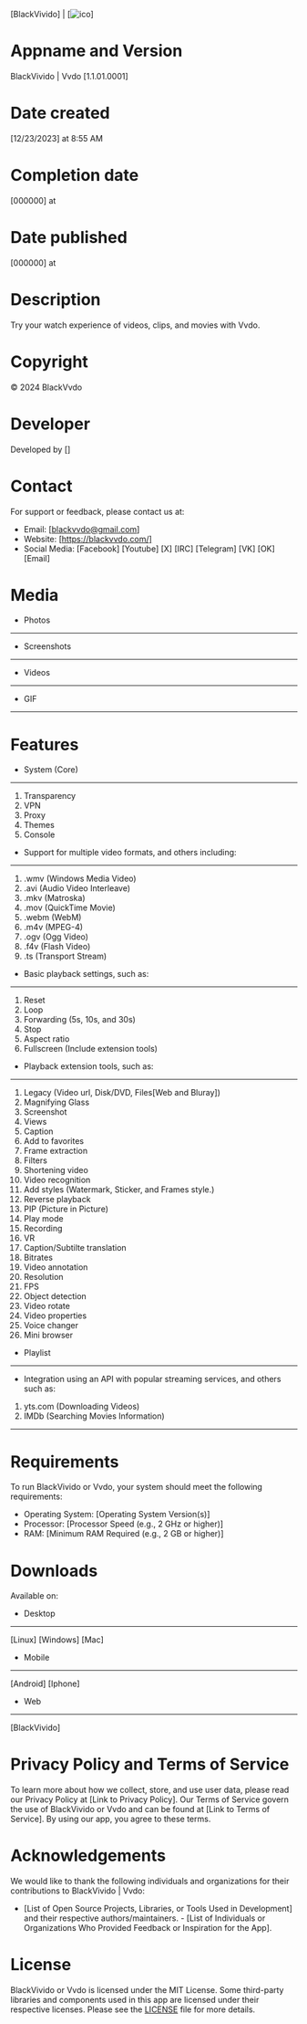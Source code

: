 [BlackVivido] | [![ico](https://github.com/LoneStamp99/Vvdo/assets/93658802/64e1fdea-cf16-488e-a7e5-515d5f77c503)]

# Appname and Version
 BlackVivido | Vvdo [1.1.01.0001]

# Date created
[12/23/2023] at 8:55 AM

# Completion date
[000000] at

# Date published
[000000] at

# Description
Try your watch experience of videos, clips, and movies with Vvdo.

# Copyright
© 2024 BlackVvdo

# Developer
Developed by []

# Contact
For support or feedback, please contact us at:
- Email: [blackvvdo@gmail.com]
- Website: [https://blackvvdo.com/]
- Social Media: [Facebook] [Youtube] [X] [IRC] [Telegram] [VK] [OK] [Email]

# Media
- Photos
---
- Screenshots
---
- Videos
---
- GIF
---
# Features
- System (Core)
---
  1. Transparency
  2. VPN
  3. Proxy
  4. Themes
  5. Console
- Support for multiple video formats, and others including:
---
1. .wmv (Windows Media Video)
2. .avi (Audio Video Interleave)
3. .mkv (Matroska)
4. .mov (QuickTime Movie)
5. .webm (WebM)
6. .m4v (MPEG-4)
7. .ogv (Ogg Video)
8. .f4v (Flash Video)
9. .ts (Transport Stream)
- Basic playback settings, such as:
---
  1. Reset
  2. Loop
  3. Forwarding (5s, 10s, and 30s)
  4. Stop
  5. Aspect ratio
  6. Fullscreen (Include extension tools)
- Playback extension tools, such as:
---
  1. Legacy (Video url, Disk/DVD, Files[Web and Bluray])
  2. Magnifying Glass
  3. Screenshot
  4. Views
  5. Caption
  6. Add to favorites
  7. Frame extraction
  8. Filters
  9. Shortening video
  10. Video recognition
  11. Add styles (Watermark, Sticker, and Frames style.)
  12. Reverse playback
  13. PIP (Picture in Picture)
  14. Play mode
  15. Recording
  16. VR
  17. Caption/Subtilte translation
  18. Bitrates
  19. Video annotation
  20. Resolution
  21. FPS
  22. Object detection
  23. Video rotate
  24. Video properties
  25. Voice changer
  26. Mini browser
- Playlist
---
- Integration using an API with popular streaming services, and others such as:
1. yts.com (Downloading Videos)
2. IMDb (Searching Movies Information)
---

# Requirements
To run BlackVivido or Vvdo, your system should meet the following requirements:
- Operating System: [Operating System Version(s)]
- Processor: [Processor Speed (e.g., 2 GHz or higher)]
- RAM: [Minimum RAM Required (e.g., 2 GB or higher)]

# Downloads
Available on:

- Desktop
---
[Linux] [Windows] [Mac]

- Mobile
---
[Android] [Iphone]

- Web
---
[BlackVivido]

# Privacy Policy and Terms of Service
To learn more about how we collect, store, and use user data, please read our Privacy Policy at [Link to Privacy Policy]. Our Terms of Service govern the use of BlackVivido or Vvdo and can be found at [Link to Terms of Service]. By using our app, you agree to these terms.

# Acknowledgements
We would like to thank the following individuals and organizations for their contributions to BlackVivido | Vvdo:
- [List of Open Source Projects, Libraries, or Tools Used in Development] and their respective authors/maintainers. - [List of Individuals or Organizations Who Provided Feedback or Inspiration for the App].

# License
BlackVivido or Vvdo is licensed under the MIT License. Some third-party libraries and components used in this app are licensed under their respective licenses. Please see the [LICENSE](LICENSE) file for more details.
